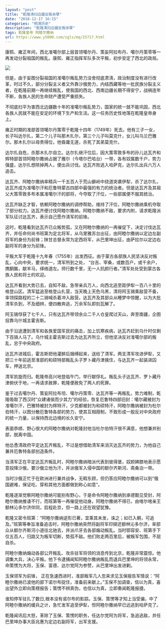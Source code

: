 ```yaml
---
layout: "post"
title: "乾隆清扫边疆反叛余孽"
date: "2018-12-17 16:15"
categories: "明清历史"
description: "乾隆清扫边疆反叛余孽"
tags: 乾隆皇帝 阿睦尔撒纳
url: https://www.y5000.com/zgls/mq/25717.html
---
```






康熙、雍正年间，西北准噶尔部上层首领噶尔丹、策妄阿拉布丹、噶尔丹策零等一再发动分裂祖国的叛乱。康熙、雍正指挥军队多次平叛，初步安定了西北的政局。

![](https://img.y5000.com/uploads/allimg/170922/13-1F92214110X13.jpg)

但是，由于妄图分裂祖国的准噶尔叛乱势力没舍彻底肃淸，政治制度没有进行改革，时过不久，部分分裂主义者又外靠沙俄势力，内结西藏等地一批民族分裂主义者，在乾隆前期一再继续叛乱，使我国的西北、西南边疆长期不得安宁，战祸连年不断，各族人民的生命财产遭受严重损失。

不彻底扫平为害西北边疆数十年的准噶尔叛乱势力，国家的统一就不能巩固，西北各族人民就不能在安定的环境下生产和生活。这一任务历史性地落在乾隆皇帝身上。

雍正时期的准部首领噶尔丹策零于乾隆十四年（1749年）死去。他有三子一女，长子叫达尔扎，第二个儿子叫那木扎尔，第三个儿子叫莫克什，女儿叫乌兰巴雅尔。那木扎尔以母贵得位，他昏庸无道，杀死了其弟莫克什。

达尔扎自危，杀那木扎尔自立。达尔扎继汗位后，因大策零敦多布的孙儿达瓦齐和辉特部首领阿睦尔撒纳占据了雅尔（今塔尔巴哈台）一带，各有奴属数千户，势力强盛，达尔扎想除掉两人，便出兵讨伐。达瓦齐败逃入哈萨克，达尔扎出兵六万人追击。

达瓦齐、阿睦尔撒纳率精兵一千五百人于荒山僻岭中绕道突袭伊犁，杀了达尔扎，达瓦齐成为准噶尔汗和厄鲁特蒙古四部中最强的有力的统治者。但是达瓦齐及其祖父大策零敦多布本属准噶尔汗的部将，今夺取了汗位，一些部属便不服其统治。

达瓦齐缺乏才智，依赖阿睦尔撒纳的调停帮助，维持了汗位，阿睦尔撒纳乘机夺取了部分权力。达瓦齐便讨伐阿睦尔撒纳。阿睦尔撒纳不敌，要求内附，请求乾隆派军队征讨达瓦齐，表示自己愿作淸军的前锋。

这时，乾隆看到达瓦齐已众叛势孤，又在阿睦尔撒纳的一再催促下，决定讨伐达瓦齐，并任命何尚书班第为定北将军，从乌里雅苏台出征，由阿睦尔撒纳以定边左副将军的身份为前锋；陕甘总督永常为定西将军，从巴里坤出征，由萨拉尔以定边右副将军的身分为前锋。

平叛大军于乾隆十九年春（1755年）出发西征。由于蒙古各部族人民坚决反对叛乱，心向中央，要求统一，清军所到之处，
“台吉、宰桑，或数百户，或千余户，携酮酪，献羊马，绎络道左。师行数千里，无一人抗颜行者。”清军处处受到蒙古各族人民和将士的欢迎。

达瓦齐看到大势已去，自知不敌，急带亲兵万人，向西北逃至距伊犁一百八十里的格登山区。清军猛追至格登山扎营，当天晚上天色乌黑，清将阿玉锡乘敌营不备，率领探路程的二十二骑喊杀着冲入敌营。达瓦齐及其部众从睡梦中惊醒，以为大批清军杀到，不及细辨，便四散奔逃，万余军队即刻瓦解了。

阿玉锡俘获了七千人，只有达瓦齐带领余众二千人仓皇爬过天山，奔至南疆，企图投靠乌什城主霍吉斯。

由于沿途遭到清军和各族爱国军民的痛击，加上饥寒疾病，达瓦齐赶到乌什时仅剩下百骑人马了。乌什城主霍吉斯过去为达瓦齐所立，但他坚决反对准噶尔部的叛乱，忠于中央政府。

达瓦齐进城后，霍吉斯把他灌醉后捆缚起来，送给了清军。两支清军攻进伊犁，又把三十年前逃至准部的和硕特部叛乱头子罗卜藏丹津擒住，与达瓦齐一起装进囚车，押送北京。

清军凯旋而归。乾隆帝高兴地登临午门，举行献俘礼。叛乱头子达瓦齐、罗卜藏丹津俯伏于地，一再请求赦罪，乾隆便赦免了两人的死罪。

鉴于过去噶尔丹、策妄阿拉布坦、噶尔丹策零、达瓦齐等一再叛乱，势力难制，乾隆吸取了西汉时“众建诸侯而少其力”的经验，恢复厄鲁特四部旧封：噶尔藏被封为准噶尔汗，巴雅特被封为辉特汗，少克都被封为和硕特汗，阿睦尔撒纳被封为杜尔伯特汗，以图分散厄鲁特各部的势力，使其互相箝制，不致形成一股反对中央政府的统一力量，以保持西北边境的长久安宁。

表面恭顺、野心很大的阿睦尔撒纳对乾隆封他当杜尔伯特汗很不满意，他想兼并别部，脱离中国。

他怂恿清政府平定达瓦齐叛乱，不过是想借助清军来消灭达瓦齐的势力，为他自己兼并厄魯特各部创造条件。

当淸军正在平定达瓦齐叛乱时，阿睦尔撒纳暗派代表到彼得堡，奴颜婢膝地表示愿意投降沙俄，要沙俄立他为汗，并派俄军入侵中国的额尔齐斯河、斋桑泊一带。

当时沙俄正忙于在欧洲进行兼并战争，无暇东顾，但仍答应阿睦尔撒纳可以到“俄国避难，保证吃、穿和其他方面都做到称心如意”。

乾隆逐渐觉察阿睦尔撒纳可能别有野心，于是命令阿睦尔撒纳到承德觐见受封，阿睦尔撒纳推诿不行，而班第等一再催促他动身。阿睦尔撒纳不得已，由喀尔喀亲王额林沁多尔济伴同，启程赴京，但一路上还在观望犹豫。

乾隆又密令班第：“阿睦尔撒纳逆形已著，宜乘其未发，诛之；如已入朝，可追及。”班第等奉旨准备追击时，阿睦尔撒纳突然将副将军印掷还额林沁多尔济，率部众从额尔齐斯河小道往北驰去，并派爪牙去各部煽动叛乱。当时鄂容安、班第手下仅五百人，归路又为叛军切断，势孤不敌。他们败走两百里后，被叛军包围，不屈自杀。

阿睦尔撒纳煽动各部公开叛乱、攻杀驻军将领的消息传到北京，乾隆非常震惊。他调集大兵，决心平叛。他下令逮捕闻知阿睦尔撒纳叛乱而退兵巴里坤的将领永常，命策愣为大将，玉保、富德、达尔党阿为参赞，从巴里坤出发进剿。

玉保领军为前锋，
正在急速西进时，准部叛军几人忽来求见玉保报告军情说：“阿睦尔撒纳已波他的部下诺尔布捉住，准备前来献上。”玉保不加调查，信以为真，喜出望外立即向策楞报告；策愣不辨真伪，也信以为真，立即奏闻乾隆报捷。

谁知停军驻扎了数日,根本没有诺尔布的影踪。玉保、策愣等才知上当受骗，中了阿睦尔撒纳的缓兵之计，急忙发军追至伊犁，怛阿睦尔撒纳早已远逃到哈萨克了。

乾隆闻讯后大怒，革除了玉保、策愣的职务，任达尔党阿为将军，急追逃敌，并任巴里坤办事大臣兆惠为定边右副将军，出军支援。
